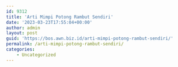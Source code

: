 ```yaml
---
id: 9312
title: 'Arti Mimpi Potong Rambut Sendiri'
date: '2023-03-23T17:55:04+00:00'
author: admin
layout: post
guid: 'https://bos.awn.biz.id/arti-mimpi-potong-rambut-sendiri/'
permalink: /arti-mimpi-potong-rambut-sendiri/
categories:
    - Uncategorized
---
```


